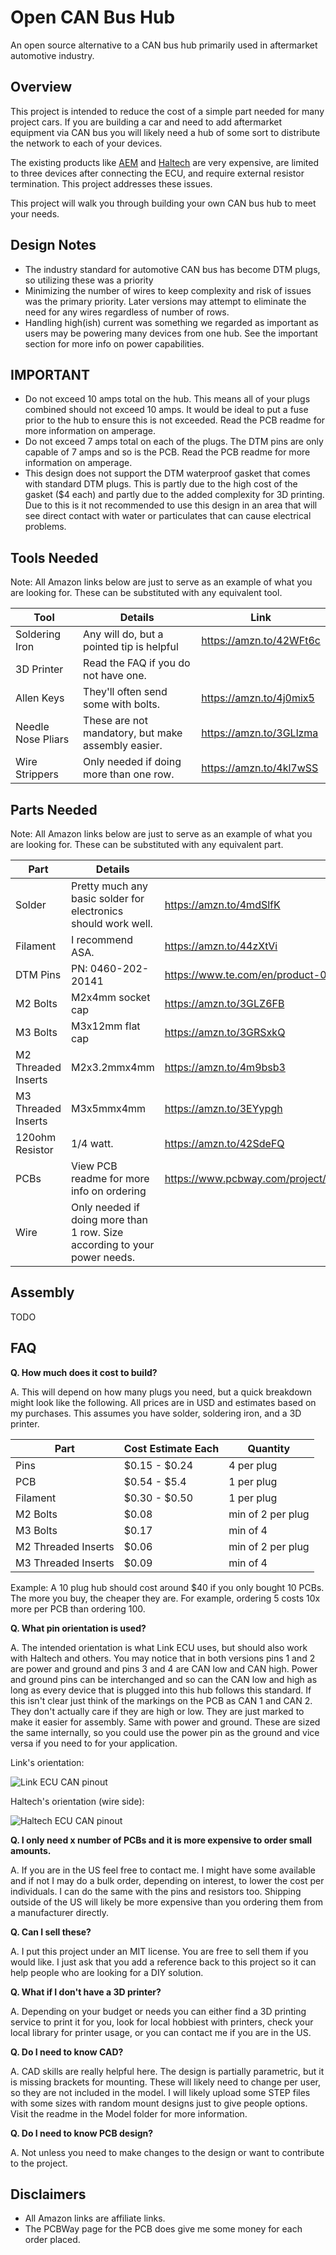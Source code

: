 # Open CAN Bus Hub
An open source alternative to a CAN bus hub primarily used in aftermarket automotive industry. 

## Overview
This project is intended to reduce the cost of a simple part needed for many project cars. If you are building a car and need to add aftermarket equipment via CAN bus you will likely need a hub of some sort to distribute the network to each of your devices. 

The existing products like [AEM](https://www.aemelectronics.com/products/ev_conversions/wiring_shop/wiring_harnesses/parts/30-2225?srsltid=AfmBOopf-43udBTczr3DMtdVAqn7zBDi4FWJSfJJbkCLwWn_8UP-PhpX) and [Haltech](https://www.haltech.com/product/ht-159000-elite-can-hub-4-port-dtm-4/?srsltid=AfmBOop2I1wcCl7ELiAaJ4Hz_9G2S5Ku90I_iyAMGlEmO2NZ8aU0mGMG) are very expensive, are limited to three devices after connecting the ECU, and require external resistor termination. This project addresses these issues. 

This project will walk you through building your own CAN bus hub to meet your needs. 

## Design Notes 
* The industry standard for automotive CAN bus has become DTM plugs, so utilizing these was a priority
* Minimizing the number of wires to keep complexity and risk of issues was the primary priority. Later versions may attempt to eliminate the need for any wires regardless of number of rows. 
* Handling high(ish) current was something we regarded as important as users may be powering many devices from one hub. See the important section for more info on power capabilities. 

## IMPORTANT
* Do not exceed 10 amps total on the hub. This means all of your plugs combined should not exceed 10 amps. It would be ideal to put a fuse prior to the hub to ensure this is not exceeded. Read the PCB readme for more information on amperage. 
* Do not exceed 7 amps total on each of the plugs. The DTM pins are only capable of 7 amps and so is the PCB. Read the PCB readme for more information on amperage. 
* This design does not support the DTM waterproof gasket that comes with standard DTM plugs. This is partly due to the high cost of the gasket ($4 each) and partly due to the added complexity for 3D printing. Due to this is it not recommended to use this design in an area that will see direct contact with water or particulates that can cause electrical problems. 

## Tools Needed 

Note: All Amazon links below are just to serve as an example of what you are looking for. These can be substituted with any equivalent tool. 

| **Tool** | **Details** | **Link** | 
|----------|-------------|----------|
| Soldering Iron | Any will do, but a pointed tip is helpful | https://amzn.to/42WFt6c |
| 3D Printer | Read the FAQ if you do not have one. |  |
| Allen Keys | They'll often send some with bolts. | https://amzn.to/4j0mix5 |
| Needle Nose Pliars | These are not mandatory, but make assembly easier. | https://amzn.to/3GLlzma | 
| Wire Strippers | Only needed if doing more than one row. | https://amzn.to/4kl7wSS |


## Parts Needed

Note: All Amazon links below are just to serve as an example of what you are looking for. These can be substituted with any equivalent part. 

| **Part** | **Details** | **Link** | 
|----------|-------------|----------|
| Solder   | Pretty much any basic solder for electronics should work well. | https://amzn.to/4mdSlfK |
| Filament | I recommend ASA. | https://amzn.to/44zXtVi |
| DTM Pins | PN: 0460-202-20141 | https://www.te.com/en/product-0460-202-20141.html |
| M2 Bolts | M2x4mm socket cap | https://amzn.to/3GLZ6FB | 
| M3 Bolts | M3x12mm flat cap | https://amzn.to/3GRSxkQ |
| M2 Threaded Inserts | M2x3.2mmx4mm | https://amzn.to/4m9bsb3| 
| M3 Threaded Inserts | M3x5mmx4mm   | https://amzn.to/3EYypgh | 
| 120ohm Resistor | 1/4 watt. | https://amzn.to/42SdeFQ | 
| PCBs | View PCB readme for more info on ordering | https://www.pcbway.com/project/shareproject/Open_CAN_Bus_Hub_V1_0_372ae918.html | 
| Wire | Only needed if doing more than 1 row. Size according to your power needs. | | 

## Assembly
TODO 

## FAQ
**Q. How much does it cost to build?**

A. This will depend on how many plugs you need, but a quick breakdown might look like the following. All prices are in USD and estimates based on my purchases. This assumes you have solder, soldering iron, and a 3D printer.

| **Part** | **Cost Estimate Each** | **Quantity** |
|----------|-------------------|--------------|
|Pins      | $0.15 - $0.24     | 4 per plug   |
|PCB       | $0.54 - $5.4      | 1 per plug   |
|Filament  | $0.30 - $0.50     | 1 per plug   |
|M2 Bolts  | $0.08             | min of 2 per plug |
|M3 Bolts  | $0.17             | min of 4     |
|M2 Threaded Inserts | $0.06   | min of 2 per plug |
|M3 Threaded Inserts | $0.09   | min of 4     |

Example: A 10 plug hub should cost around $40 if you only bought 10 PCBs. The more you buy, the cheaper they are. For example, ordering 5 costs 10x more per PCB than ordering 100. 

**Q. What pin orientation is used?**

A. The intended orientation is what Link ECU uses, but should also work with Haltech and others. You may notice that in both versions pins 1 and 2 are power and ground and pins 3 and 4 are CAN low and CAN high. Power and ground pins can be interchanged and so can the CAN low and high as long as every device that is plugged into this hub follows this standard. If this isn't clear just think of the markings on the PCB as CAN 1 and CAN 2. They don't actually care if they are high or low. They are just marked to make it easier for assembly. Same with power and ground. These are sized the same internally, so you could use the power pin as the ground and vice versa if you need to for your application. 

Link's orientation: 

![Link ECU CAN pinout](/Images/link_ecu_can_bus_pinout.png)

Haltech's orientation (wire side): 

![Haltech ECU CAN pinout](/Images/haltech_ecu_can_bus_pinout.png)


**Q. I only need x number of PCBs and it is more expensive to order small amounts.** 

A. If you are in the US feel free to contact me. I might have some available and if not I may do a bulk order, depending on interest, to lower the cost per individuals. I can do the same with the pins and resistors too. Shipping outside of the US will likely be more expensive than you ordering them from a manufacturer directly. 


**Q. Can I sell these?**

A. I put this project under an MIT license. You are free to sell them if you would like. I just ask that you add a reference back to this project so it can help people who are looking for a DIY solution. 


**Q. What if I don't have a 3D printer?** 

A. Depending on your budget or needs you can either find a 3D printing service to print it for you, look for local hobbiest with printers, check your local library for printer usage, or you can contact me if you are in the US.


**Q. Do I need to know CAD?**

A. CAD skills are really helpful here. The design is partially parametric, but it is missing brackets for mounting. These will likely need to change per user, so they are not included in the model. I will likely upload some STEP files with some sizes with random mount designs just to give people options. Visit the readme in the Model folder for more information. 


**Q. Do I need to know PCB design?**

A. Not unless you need to make changes to the design or want to contribute to the project. 

## Disclaimers
- All Amazon links are affiliate links.
- The PCBWay page for the PCB does give me some money for each order placed. 